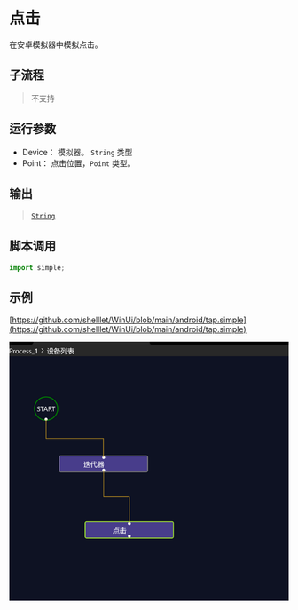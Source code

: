 # 点击 
在安卓模拟器中模拟点击。




## 子流程

> 不支持

## 运行参数

* Device： 模拟器。 `String` 类型
* Point： 点击位置，`Point` 类型。


## 输出 
> [`String`](../../types/String.md)


## 脚本调用

```python
import simple;


```

## 示例

[https://github.com/shelllet/WinUi/blob/main/android/tap.simple](https://github.com/shelllet/WinUi/blob/main/android/tap.simple)

![tap](./images/2022-11-15_192618.png ':size=90%')

